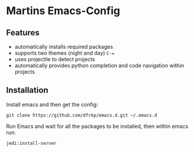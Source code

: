 # Martins Emacs-Config

## Features

*  automatically installs required packages
*  supports two themes (night and day) `C-=`
*  uses projectile to detect projects
*  automatically provides python completion and code navigation within projects

## Installation

Install emacs and then get the config:
``` shell
git clone https://github.com/dfrkp/emacs.d.git ~/.emacs.d
```
Run Emacs and wait for all the packages to be installed, then within emacs run:
``` elisp
jedi:install-server
```

